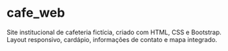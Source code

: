 # cafe_web
Site institucional de cafeteria fictícia, criado com HTML, CSS e Bootstrap. Layout responsivo, cardápio, informações de contato e mapa integrado.
